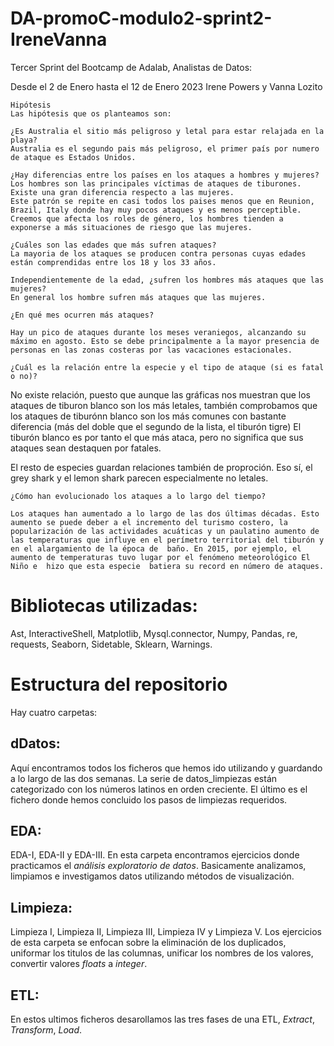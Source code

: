 # DA-promoC-modulo2-sprint2-IreneVanna

Tercer Sprint del Bootcamp de Adalab, Analistas de Datos:

Desde el 2 de Enero hasta el 12 de Enero 2023
Irene Powers y Vanna Lozito

    Hipótesis 
    Las hipótesis que os planteamos son:
    
    ¿Es Australia el sitio más peligroso y letal para estar relajada en la playa?
    Australia es el segundo pais más peligroso, el primer país por numero de ataque es Estados Unidos.
    
    ¿Hay diferencias entre los países en los ataques a hombres y mujeres?
    Los hombres son las principales víctimas de ataques de tiburones. Existe una gran diferencia respecto a las mujeres.
    Este patrón se repite en casi todos los paises menos que en Reunion, Brazil, Italy donde hay muy pocos ataques y es menos perceptible.
    Creemos que afecta los roles de género, los hombres tienden a exponerse a más situaciones de riesgo que las mujeres.    
    
    ¿Cuáles son las edades que más sufren ataques?
    La mayoria de los ataques se producen contra personas cuyas edades están comprendidas entre los 18 y los 33 años.

    Independientemente de la edad, ¿sufren los hombres más ataques que las mujeres?
    En general los hombre sufren más ataques que las mujeres.

    ¿En qué mes ocurren más ataques?

    Hay un pico de ataques durante los meses veraniegos, alcanzando su máximo en agosto. Esto se debe principalmente a la mayor presencia de personas en las zonas costeras por las vacaciones estacionales.
    
    ¿Cuál es la relación entre la especie y el tipo de ataque (si es fatal o no)?

   No existe relación, puesto que aunque las gráficas nos muestran que los ataques de tiburon blanco son los más letales, también comprobamos que los ataques de tiburónn blanco son los más comunes con bastante diferencia (más del doble que el segundo de la lista, el tiburón tigre) El tiburón blanco es por tanto el que más ataca, pero no significa que sus ataques sean destaquen por fatales.  
   
   El resto de especies guardan relaciones también de proproción. Eso sí, el grey shark y el lemon shark parecen especialmente no letales.


    ¿Cómo han evolucionado los ataques a lo largo del tiempo?

    Los ataques han aumentado a lo largo de las dos últimas décadas. Esto aumento se puede deber a el incremento del turismo costero, la popularización de las actividades acuáticas y un paulatino aumento de las temperaturas que influye en el perímetro territorial del tiburón y en el alargamiento de la época de  baño. En 2015, por ejemplo, el aumento de temperaturas tuvo lugar por el fenómeno meteorológico El Niño e  hizo que esta especie  batiera su record en número de ataques.




# Bibliotecas utilizadas:

Ast, InteractiveShell, Matplotlib, Mysql.connector, Numpy, Pandas, re, requests, Seaborn, Sidetable, Sklearn, Warnings.

# Estructura del repositorio

Hay cuatro carpetas:

## dDatos:
Aquí encontramos todos los ficheros que hemos ido utilizando y guardando a lo largo de las dos semanas.
La serie de datos_limpiezas están categorizado con los números latinos en orden creciente. 
El último es el fichero donde hemos concluido los pasos de limpiezas requeridos.

## EDA:
EDA-I, EDA-II y EDA-III.
En esta carpeta encontramos ejercicios donde practicamos el *análisis exploratorio de datos*. Basicamente analizamos, limpiamos
e investigamos datos utilizando métodos de visualización.

## Limpieza:
Limpieza I, Limpieza II, Limpieza III, Limpieza IV y Limpieza V.
Los ejercicios de esta carpeta se enfocan sobre la eliminación de los duplicados, uniformar los titulos de las columnas,
unificar los nombres de los valores, convertir valores *floats* a *integer*.

## ETL:
En estos ultimos ficheros desarollamos las tres fases de una ETL, *Extract*, *Transform*, *Load*.





